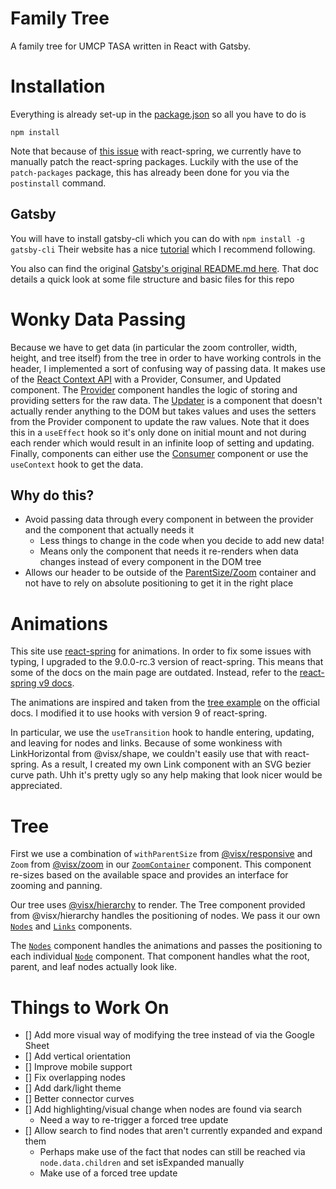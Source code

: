 # Family Tree

A family tree for UMCP TASA written in React with Gatsby.

# Installation

Everything is already set-up in the [package.json](package.json) so all you have to do is

```
npm install
```

Note that because of [this issue](https://github.com/pmndrs/react-spring/issues/1078) with react-spring, we currently have to manually patch the react-spring packages. Luckily with the use of the `patch-packages` package, this has already been done for you via the `postinstall` command.

## Gatsby

You will have to install gatsby-cli which you can do with `npm install -g gatsby-cli`
Their website has a nice [tutorial](https://www.gatsbyjs.org/tutorial/) which I recommend following.

You also can find the original [Gatsby's original README.md here](https://github.com/gatsbyjs/gatsby-starter-hello-world). That doc details a quick look at some file structure and basic files for this repo

# Wonky Data Passing

Because we have to get data (in particular the zoom controller, width, height, and tree itself) from the tree in order to have working controls in the header, I implemented a sort of confusing way of passing data. It makes use of the [React Context API](https://reactjs.org/docs/context.html) with a Provider, Consumer, and Updated component. The [Provider](src/DataContext/Provider.tsx) component handles the logic of storing and providing setters for the raw data. The [Updater](src/DataContext/Updater.tsx) is a component that doesn't actually render anything to the DOM but takes values and uses the setters from the Provider component to update the raw values. Note that it does this in a `useEffect` hook so it's only done on initial mount and not during each render which would result in an infinite loop of setting and updating. Finally, components can either use the [Consumer](src/DataContext/Consumer.tsx) component or use the `useContext` hook to get the data.

## Why do this?

-   Avoid passing data through every component in between the provider and the component that actually needs it
    -   Less things to change in the code when you decide to add new data!
    -   Means only the component that needs it re-renders when data changes instead of every component in the DOM tree
-   Allows our header to be outside of the [ParentSize/Zoom](src/Zoom/Container.tsx) container and not have to rely on absolute positioning to get it in the right place

# Animations

This site use [react-spring](https://www.react-spring.io/) for animations. In order to fix some issues with typing, I upgraded to the 9.0.0-rc.3 version of react-spring. This means that some of the docs on the main page are outdated. Instead, refer to the [react-spring v9 docs](https://aleclarson.github.io/react-spring/v9/).

The animations are inspired and taken from the [tree example](https://github.com/pmndrs/react-spring-examples/tree/renderprops/demos/renderprops/tree) on the official docs. I modified it to use hooks with version 9 of react-spring.

In particular, we use the `useTransition` hook to handle entering, updating, and leaving for nodes and links. Because of some wonkiness with LinkHorizontal from @visx/shape, we couldn't easily use that with react-spring. As a result, I created my own Link component with an SVG bezier curve path. Uhh it's pretty ugly so any help making that look nicer would be appreciated.

# Tree

First we use a combination of `withParentSize` from [@visx/responsive](https://vx-demo.now.sh/docs/responsive) and `Zoom` from [@visx/zoom](https://vx-demo.now.sh/docs/zoom) in our [`ZoomContainer`](src/Zoom/Container.tsx) component. This component re-sizes based on the available space and provides an interface for zooming and panning.

Our tree uses [@visx/hierarchy](https://vx-demo.now.sh/docs/hierarchy) to render. The Tree component provided from @visx/hierarchy handles the positioning of nodes. We pass it our own [`Nodes`](src/components/Tree/Nodes.tsx) and [`Links`](src/components/Tree/Links.tsx) components.

The [`Nodes`](src/components/Tree/Nodes.tsx) component handles the animations and passes the positioning to each individual [`Node`](src/components/Tree/Node.tsx) component. That component handles what the root, parent, and leaf nodes actually look like. 

# Things to Work On

-   [] Add more visual way of modifying the tree instead of via the Google Sheet
-   [] Add vertical orientation
-   [] Improve mobile support
-   [] Fix overlapping nodes
-   [] Add dark/light theme
-   [] Better connector curves
-   [] Add highlighting/visual change when nodes are found via search
    -   Need a way to re-trigger a forced tree update
-   [] Allow search to find nodes that aren't currently expanded and expand them
    -   Perhaps make use of the fact that nodes can still be reached via `node.data.children` and set isExpanded manually
    -   Make use of a forced tree update
